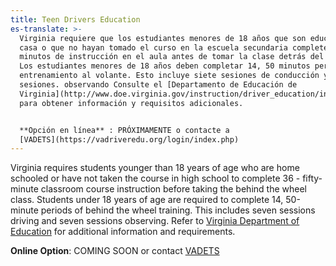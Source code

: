 ```yaml
---
title: Teen Drivers Education
es-translate: >-
  Virginia requiere que los estudiantes menores de 18 años que son educados en
  casa o que no hayan tomado el curso en la escuela secundaria completen 36 a 50
  minutos de instrucción en el aula antes de tomar la clase detrás del volante.
  Los estudiantes menores de 18 años deben completar 14, 50 minutos períodos de
  entrenamiento al volante. Esto incluye siete sesiones de conducción y siete
  sesiones. observando Consulte el [Departamento de Educación de
  Virginia](http://www.doe.virginia.gov/instruction/driver_education/index.shtml)
  para obtener información y requisitos adicionales.


  **Opción en línea** : PRÓXIMAMENTE o contacte a
  [VADETS](https://vadriveredu.org/login/index.php)
---
```

Virginia requires students younger than 18 years of age who are home schooled or have not taken the course in high school to complete 36 - fifty-minute classroom course instruction before taking the behind the wheel class. Students under 18 years of age are required to complete 14, 50-minute periods of behind the wheel training. This includes seven sessions driving and seven sessions
observing. Refer to [Virginia Department of Education](http://www.doe.virginia.gov/instruction/driver_education/index.shtml) for additional information and requirements.

**Online Option**: COMING SOON or contact [VADETS](https://vadriveredu.org/login/index.php)